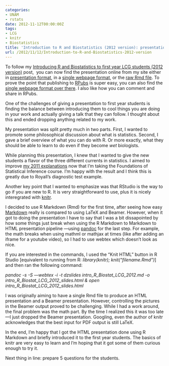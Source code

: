 ```yaml
---
categories:
- UNAM
- rstats
date: 2012-11-12T00:00:00Z
tags:
- LCG
- knitr
- Biostatistics
title: 'Introduction to R and Biostatistics (2012 version): presentation'
url: /2012/11/12/Introduction-to-R-and-Biostatistics-2012-version
---
```


<p>To follow my <a href="http://fellgernon.tumblr.com/post/34677935591/introducing-r-and-biostatistics-to-first-year-lcg#.UKFlW-Oe918">Introducing R and Biostatistics to first year LCG students (2012 version)</a> post,  you can now find the presentation online from my site either in <a href="http://www.biostat.jhsph.edu/~lcollado/lcg/introR2012/intro_R_Biostat_LCG_2012_slides.html">presentation format</a>, in a <a href="http://www.biostat.jhsph.edu/~lcollado/lcg/introR2012/intro_R_Biostat_LCG_2012.html">single webpage format</a>, or the <a href="http://www.biostat.jhsph.edu/~lcollado/lcg/introR2012/intro_R_Biostat_LCG_2012.Rmd">raw Rmd file</a>. To prove the point that publishing to <a href="http://rpubs.com/">RPubs</a> is super easy, you can also find the <a href="http://rpubs.com/lcollado/2618">single webpage format over there</a>. I also like how you can comment and share in RPubs.</p>
<p>One of the challenges of giving a presentation to first year students is finding the balance between introducing them to cool things you are doing in your work and actually giving a talk that they can follow. I thought about this and ended dropping anything related to my work.</p>
<p>My presentation was split pretty much in two parts. First, I wanted to promote some philosophical discussion about what is statistics. Second, I gave a brief overview of what you can do with R. Or more exactly, what they should be able to learn to do even if they become <em>wet </em>biologists.</p>
<p>While planning this presentation, I knew that I wanted to give the new students a flavor of the three different currents in statistics. I aimed to improve <a href="http://fellgernon.tumblr.com/post/13739343319/introducing-biostatistics-to-first-year-lcg-students#.UKFl6uOe918">my 2011 explanations</a> now that I&#8217;m taking the Foundations of Statistical Inference course. I&#8217;m happy with the result and I think this is greatly due to Royall&#8217;s diagnostic test example.</p>
<p>Another key point that I wanted to emphasize was that RStudio is the way to go if you are new to R. It is very straightforward to use, plus it is nicely interegrated with <a href="http://yihui.name/knitr/">knitr</a>.</p>
<p>I decided to use R Markdown (Rmd) for the first time, after seeing how easy <a href="http://daringfireball.net/projects/markdown/">Markdown</a> really is compared to using LaTeX and Beamer. However, when it got to doing the presentation I have to say that I was a bit dissapointed by how some things just break when using the R Markdown to Markdown to HTML presentation pipeline —using <a href="http://johnmacfarlane.net/pandoc/">pandoc</a> for the last step. For example, the math breaks when using mathml or mathjax at times (like after adding an iframe for a youtube video), so I had to use webtex which doesn&#8217;t look as nice.</p>
<p>If you are interested in the commands, I used the &#8220;Knit HTML&#8221; button in R Studio [equivalent to running from R: <em>library(knitr); knit(&#8220;filename.Rmd&#8221;)</em>] and then ran the following command:</p>
<p><em>pandoc -s -S &#8212;webtex -i -t dzslides intro_R_Biostat_LCG_2012.md -o intro_R_Biostat_LCG_2012_slides.html &amp; open intro_R_Biostat_LCG_2012_slides.html</em></p>
<p>I was originally aiming to have a single Rmd file to produce an HTML presentation and a Beamer presentation. However, controlling the pictures in the Beamer output proved to be challenging. While I had a work around, the final problem was the math part. By the time I realized this it was too late —I just dropped the Beamer presentation. Googling, even the author of knitr acknowledges that the best input for PDF output is still LaTeX.</p>
<p>In the end, I&#8217;m happy that I got the HTML presentation done using R Markdown and briefly introduced it to the first year students. The basics of knitr are very easy to learn and I&#8217;m hoping that it got some of them curious enough to try it.</p>
<p>Next thing in line: prepare 5 questions for the students.</p>
